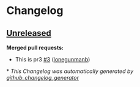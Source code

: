 # Changelog

## [Unreleased](https://github.com/lonegunmanb/auto-tag-test/tree/HEAD)

**Merged pull requests:**

- This is pr3 [\#3](https://github.com/lonegunmanb/auto-tag-test/pull/3) ([lonegunmanb](https://github.com/lonegunmanb))



\* *This Changelog was automatically generated by [github_changelog_generator](https://github.com/github-changelog-generator/github-changelog-generator)*
